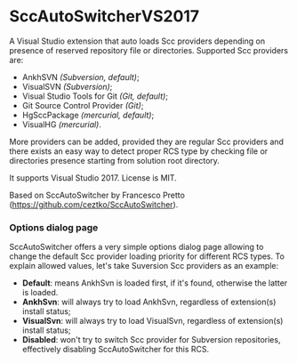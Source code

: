 # SccAutoSwitcherVS2017

A Visual Studio extension that auto loads Scc providers
depending on presence of reserved repository file
or directories.
Supported Scc providers are:

 * AnkhSVN *(Subversion, default)*;
 * VisualSVN *(Subversion)*;
 * Visual Studio Tools for Git *(Git, default)*;
 * Git Source Control Provider *(Git)*;
 * HgSccPackage *(mercurial, default)*;
 * VisualHG *(mercurial)*.
 
More providers can be added, provided they are regular
Scc providers and there exists an easy way to detect
proper RCS type by checking file or directories presence
starting from solution root directory.

It supports Visual Studio 2017. License is MIT.

Based on SccAutoSwitcher by Francesco Pretto (https://github.com/ceztko/SccAutoSwitcher).

### Options dialog page

SccAutoSwitcher offers a very simple options dialog page
allowing to change the default Scc provider loading
priority for different RCS types. To explain allowed
values, let's take Suversion Scc providers as an example:

* **Default**: means AnkhSvn is loaded first, if it's
  found, otherwise the latter is loaded.
* **AnkhSvn**: will always try to load AnkhSvn,
  regardless of extension(s) install status;
* **VisualSvn**: will always try to load VisualSvn,
  regardless of extension(s) install status;
* **Disabled**: won't try to switch Scc provider for
  Subversion repositories, effectively disabling
  SccAutoSwitcher for this RCS.
